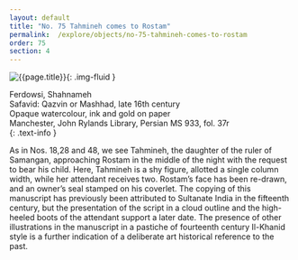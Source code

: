 ```yaml
---
layout: default
title: "No. 75 Tahmineh comes to Rostam"
permalink:  /explore/objects/no-75-tahmineh-comes-to-rostam
order: 75
section: 4
---
```

![{{page.title}}]({{site.baseurl}}/images/pages/{{page.order}}.jpeg){: .img-fluid }

Ferdowsi, Shahnameh  
Safavid: Qazvin or Mashhad, late 16th century    
Opaque watercolour, ink and gold on paper  
Manchester, John Rylands Library, Persian MS 933, fol. 37r  
{: .text-info }

As in Nos. 18,28 and 48, we see Tahmineh, the daughter of the
ruler of Samangan, approaching Rostam in the middle of the night with
the request to bear his child. Here, Tahmineh is a shy figure,
allotted a single column width, while her attendant receives two.
Rostam’s face has been re-drawn, and an owner’s seal stamped on
his coverlet. The copying of this manuscript has previously been
attributed to Sultanate India in the fifteenth century, but the
presentation of the script in a cloud outline and the high-heeled
boots of the attendant support a later date. The presence of other
illustrations in the manuscript in a pastiche of fourteenth century
Il-Khanid style is a further indication of a deliberate art
historical reference to the past.

